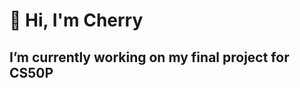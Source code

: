 #      🍒     Hi, I'm Cherry 

## I’m currently working on my final project for CS50P

<!--
**JohnCheriton/JohnCheriton** is a ✨ _special_ ✨ repository because its `README.md` (this file) appears on your GitHub profile.

Here are some ideas to get you started:
- 🍒 I’m currently working on my final project for CS50P
--!>

